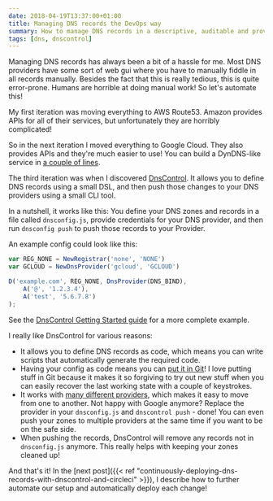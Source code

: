 ```yaml
---
date: 2018-04-19T13:37:00+01:00
title: Managing DNS records the DevOps way
summary: How to manage DNS records in a descriptive, auditable and provider-agnostic way
tags: [dns, dnscontrol]
---
```


Managing DNS records has always been a bit of a hassle for me. Most DNS providers have some sort of web gui where you have to manually fiddle in all records manually. Besides the fact that this is really tedious, this is quite error-prone. Humans are horrible at doing manual work! So let's automate this!

My first iteration was moving everything to AWS Route53. Amazon provides APIs for all of their services, but unfortunately they are horribly complicated!

So in the next iteration I moved everything to Google Cloud. They also provides APIs and they're much easier to use! You can build a DynDNS-like service in [a couple of lines](https://github.com/srueg/dynamic-cloud-dns).

The third iteration was when I discovered [DnsControl](https://stackexchange.github.io/dnscontrol/). It allows you to define DNS records using a small DSL, and then push those changes to your DNS providers using a small CLI tool.

In a nutshell, it works like this: You define your DNS zones and records in a file called `dnsconfig.js`, provide credentials for your DNS provider, and then run `dnsconfig push` to push those records to your Provider.

An example config could look like this:

```js
var REG_NONE = NewRegistrar('none', 'NONE')
var GCLOUD = NewDnsProvider('gcloud', 'GCLOUD')

D('example.com', REG_NONE, DnsProvider(DNS_BIND),
    A('@', '1.2.3.4'),
    A('test', '5.6.7.8')
);
```

See the [DnsControl Getting Started guide](https://stackexchange.github.io/dnscontrol/getting-started) for a more complete example.

I really like DnsControl for various reasons:

- It allows you to define DNS records as code, which means you can write scripts that automatically generate the required code.
- Having your config as code means you can [put it in Git](https://github.com/mhutter/dns)! I love putting stuff in Git because it makes it so forgiving to try out new stuff when you can easily recover the last working state with a couple of keystrokes.
- It works with [many different providers](https://stackexchange.github.io/dnscontrol/provider-list), which makes it easy to move from one to another. Not happy with Google anymore? Replace the provider in your `dnsconfig.js` and `dnscontrol push` - done! You can even push your zones to multiple providers at the same time if you want to be on the safe side.
- When pushing the records, DnsControl will remove any records not in `dnsconfig.js` anymore. This really helps with keeping your zones cleaned up!

And that's it! In the [next post]({{< ref "continuously-deploying-dns-records-with-dnscontrol-and-circleci" >}}), I describe how to further automate our setup and automatically deploy each change!
